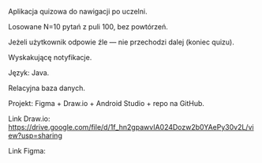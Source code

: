 Aplikacja quizowa do nawigacji po uczelni.

Losowane N=10 pytań z puli 100, bez powtórzeń.

Jeżeli użytkownik odpowie źle — nie przechodzi dalej (koniec quizu).

Wyskakującę notyfikacje.

Język: Java.

Relacyjna baza danych.

Projekt: Figma + Draw.io + Android Studio + repo na GitHub.


Link Draw.io: https://drive.google.com/file/d/1f_hn2gpawvIA024Dozw2b0YAePy30v2L/view?usp=sharing


Link Figma: 
